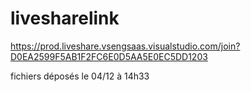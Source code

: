 # livesharelink

https://prod.liveshare.vsengsaas.visualstudio.com/join?D0EA2599F5AB1F2FC6E0D5AA5E0EC5DD1203

fichiers déposés le 04/12 à 14h33
